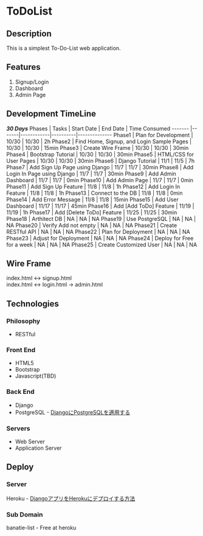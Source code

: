 # ToDoList

## Description
This is a simplest To-Do-List web application.

## Features
1. Signup/Login
2. Dashboard
3. Admin Page

## Development TimeLine
__*30 Days*__
Phases  | Tasks | Start Date | End Date | Time Consumed
------- |-------|------------|----------|--------------
Phase1  | Plan for Development | 10/30 | 10/30 | 2h
Phase2  | Find Home, Signup, and Login Sample Pages | 10/30 | 10/30 | 15min
Phase3  | Create Wire Frame | 10/30 | 10/30 | 30min
Phase4  | Bootstrap Tutorial | 10/30 | 10/30 | 30min
Phase5  | HTML/CSS for User Pages | 10/30 | 10/30 | 30min
Phase6  | Django Tutorial | 11/1 | 11/5 | 7h
Phase7  | Add Sign Up Page using Django | 11/7 | 11/7 | 30min
Phase8  | Add Login In Page using Django | 11/7 | 11/7 | 30min
Phase9 | Add Admin Dashboard | 11/7 | 11/7 | 0min
Phase10 | Add Admin Page | 11/7 | 11/7 | 0min
Phase11 | Add Sign Up Feature | 11/8 | 11/8 | 1h
Phase12 | Add Login In Feature | 11/8 | 11/8 | 1h
Phase13 | Connect to the DB | 11/8 | 11/8 | 0min
Phase14 | Add Error Message | 11/8 | 11/8 | 15min
Phase15 | Add User Dashboard | 11/17 | 11/17 | 45min
Phase16 | Add [Add ToDo] Feature | 11/19 | 11/19 | 1h
Phase17 | Add [Delete ToDo] Feature | 11/25 | 11/25 | 30min
Phase18 | Arthitect DB | NA | NA | NA
Phase19 | Use PostgreSQL | NA | NA | NA
Phase20 | Verify Add not empty | NA | NA | NA
Phase21 | Create RESTful API | NA | NA | NA
Phase22 | Plan for Deployment | NA | NA | NA
Phase23 | Adjust for Deployment | NA | NA | NA
Phase24 | Deploy for Free for a week | NA | NA | NA
Phase25 | Create Customized User | NA | NA | NA

## Wire Frame
index.html <-> signup.html <br>
index.html <-> login.html  -> admin.html

## Technologies
### Philosophy
* RESTful

### Front End
* HTML5
* Bootstrap
* Javascript(TBD)

### Back End
* Django
* PostgreSQL - [DjangoにPostgreSQLを適用する](https://qiita.com/shigechioyo/items/9b5a03ceead6e5ec87ec)


### Servers
* Web Server <br>
* Application Server

## Deploy
### Server
Heroku - [DjangoアプリをHerokuにデプロイする方法](https://qiita.com/frosty/items/66f5dff8fc723387108c)

### Sub Domain
banatie-list - Free at heroku
